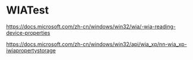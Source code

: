 # WIATest
https://docs.microsoft.com/zh-cn/windows/win32/wia/-wia-reading-device-properties

https://docs.microsoft.com/zh-cn/windows/win32/api/wia_xp/nn-wia_xp-iwiapropertystorage
